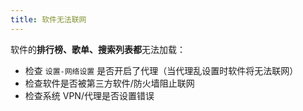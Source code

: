 ```yaml
---
title: 软件无法联网
---
```


软件的**排行榜、歌单、搜索列表都**无法加载：

- 检查 `设置-网络设置` 是否开启了代理（当代理乱设置时软件将无法联网）
- 检查软件是否被第三方软件/防火墙阻止联网
- 检查系统 VPN/代理是否设置错误
